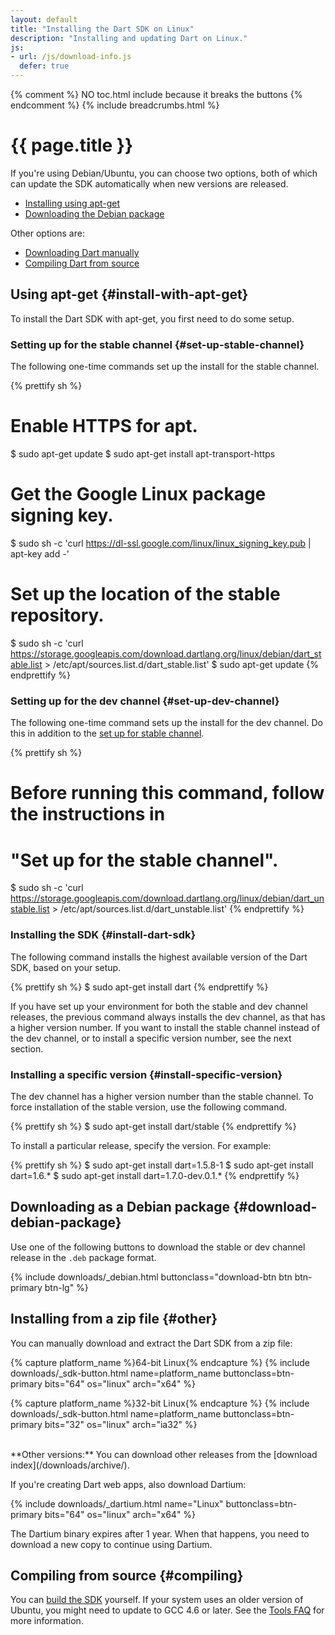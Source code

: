 ```yaml
---
layout: default
title: "Installing the Dart SDK on Linux"
description: "Installing and updating Dart on Linux."
js:
- url: /js/download-info.js
  defer: true
---
```


{% comment %}
  NO toc.html include because it breaks the buttons
{% endcomment %}
{% include breadcrumbs.html %}

# {{ page.title }}

If you're using Debian/Ubuntu, you can choose two options,
both of which can update the SDK automatically
when new versions are released.

* [Installing using apt-get](#install-with-apt-get)
* [Downloading the Debian package](#download-debian-package)

Other options are:

* [Downloading Dart manually](#other)
* [Compiling Dart from source](#compiling)


## Using apt-get {#install-with-apt-get}

To install the Dart SDK with apt-get, you first need to do some setup.

### Setting up for the stable channel {#set-up-stable-channel}

The following one-time commands set up the install for the stable channel.

{% prettify sh %}
# Enable HTTPS for apt.
$ sudo apt-get update
$ sudo apt-get install apt-transport-https
# Get the Google Linux package signing key.
$ sudo sh -c 'curl https://dl-ssl.google.com/linux/linux_signing_key.pub | apt-key add -'
# Set up the location of the stable repository.
$ sudo sh -c 'curl https://storage.googleapis.com/download.dartlang.org/linux/debian/dart_stable.list > /etc/apt/sources.list.d/dart_stable.list'
$ sudo apt-get update
{% endprettify %}


### Setting up for the dev channel {#set-up-dev-channel}

The following one-time command sets up the install for the dev channel.
Do this in addition to the [set up for stable channel](#set-up-stable-channel).

{% prettify sh %}
# Before running this command, follow the instructions in
# "Set up for the stable channel".
$ sudo sh -c 'curl https://storage.googleapis.com/download.dartlang.org/linux/debian/dart_unstable.list > /etc/apt/sources.list.d/dart_unstable.list'
{% endprettify %}


### Installing the SDK {#install-dart-sdk}

The following command installs the highest available version
of the Dart SDK, based on your setup.

{% prettify sh %}
$ sudo apt-get install dart
{% endprettify %}

If you have set up your environment for both the stable and dev channel
releases, the previous command always installs the dev channel, as that
has a higher version number.
If you want to install the stable channel instead of the dev channel,
or to install a specific version number, see the next section.


### Installing a specific version {#install-specific-version}

The dev channel has a higher version number than the stable channel.
To force installation of the stable version, use the following command.

{% prettify sh %}
$ sudo apt-get install dart/stable
{% endprettify %}

To install a particular release, specify the version.
For example:

{% prettify sh %}
$ sudo apt-get install dart=1.5.8-1
$ sudo apt-get install dart=1.6.*
$ sudo apt-get install dart=1.7.0-dev.0.1.*
{% endprettify %}


## Downloading as a Debian package {#download-debian-package}

Use one of the following buttons to download the stable or
dev channel release in the `.deb` package format.

{% include downloads/_debian.html buttonclass="download-btn btn btn-primary btn-lg" %}

## Installing from a zip file {#other}

You can manually download and extract the Dart SDK from a zip file:

<div class="downloads download-buttons">
{% capture platform_name %}64-bit Linux{% endcapture %}
{% include downloads/_sdk-button.html name=platform_name buttonclass=btn-primary bits="64" os="linux" arch="x64" %}

{% capture platform_name %}32-bit Linux{% endcapture %}
{% include downloads/_sdk-button.html name=platform_name buttonclass=btn-primary bits="32" os="linux" arch="ia32" %}
</div>

<br >

<aside class="alert alert-info" markdown="1">
 **Other versions:**
 You can download other releases from the
 [download index](/downloads/archive/).
</aside>

If you're creating Dart web apps, also download Dartium:

<p>
<div class="downloads download-buttons">
{% include downloads/_dartium.html name="Linux" buttonclass=btn-primary bits="64" os="linux" arch="x64" %}
</div>
</p>

The Dartium binary expires after 1 year.
When that happens, you need to
download a new copy to continue using Dartium.


## Compiling from source {#compiling}

You can [build the SDK](https://code.google.com/p/dart/wiki/Building) yourself.
If your system uses an older version of Ubuntu,
you might need to update to GCC 4.6 or later.
See the [Tools FAQ](/tools/faq.html) for more information.
